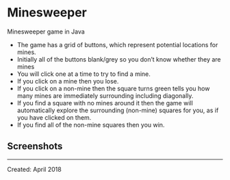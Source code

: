 # Minesweeper
Minesweeper game in Java


- The game has a grid of buttons, which represent potential locations for mines.
- Initially all of the buttons blank/grey so you don’t know whether they are mines
- You will click one at a time to try to find a mine.
- If you click on a mine then you lose.
- If you click on a non-mine then the square turns green tells you how many mines are immediately surrounding including diagonally.
- If you find a square with no mines around it then the game will automatically explore the surrounding (non-mine) squares for you, as if you have clicked on them.
- If you find all of the non-mine squares then you win.

## Screenshots


--------------------
Created: April 2018
